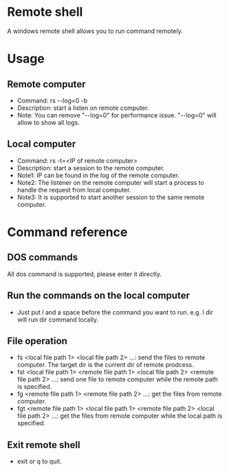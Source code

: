Remote shell
============

A windows remote shell allows you to run command remotely.

Usage
=====
## Remote computer
* Command: rs --log=0 -b
* Description: start a listen on remote computer.
* Note: You can remove "--log=0" for performance issue. "--log=0" will allow to show all logs.

## Local computer
* Command: rs -t=\<IP of remote computer\>
* Description: start a session to the remote computer.
* Note1: IP can be found in the log of the remote computer.
* Note2: The listener on the remote computer will start a process to handle the request from local computer.
* Note3: It is supported to start another session to the same remote computer.

Command reference
=================
## DOS commands
All dos command is supported, please enter it directly.

## Run the commands on the local computer
* Just put l and a space before the command you want to run. e.g. l dir will run dir command locally.

## File operation
* fs \<local file path 1\> \<local file path 2\> ...: send the files to remote computer. The target dir is the current dir of remote prodcess.
* fst \<local file path 1\> \<remote file path 1\> \<local file path 2\> \<remote file path 2\> ...: send one file to remote computer while the remote path is specified.
* fg \<remote file path 1\> \<remote file path 2\> ...: get the files from remote computer.
* fgt \<remote file path 1\> \<local file path 1\> \<remote file path 2\> \<local file path 2\> ...: get the files from remote computer while the local path is specified.

## Exit remote shell
* exit or q to quit.
